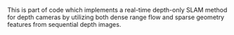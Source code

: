 This is part of code which implements  a real-time depth-only SLAM method
for depth cameras by utilizing both dense range flow and sparse geometry features from sequential depth images.
